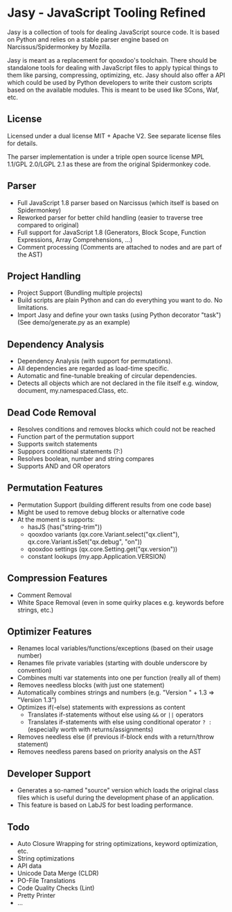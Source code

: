 Jasy - JavaScript Tooling Refined
=================================

Jasy is a collection of tools for dealing JavaScript source code. It is based on Python and relies on a stable parser engine based 
on Narcissus/Spidermonkey by Mozilla.

Jasy is meant as a replacement for qooxdoo's toolchain. There should be standalone tools for dealing with JavaScript files to apply typical
things to them like parsing, compressing, optimizing, etc. Jasy should also offer a API which could be used by Python developers to write
their custom scripts based on the available modules. This is meant to be used like SCons, Waf, etc.

License
-------

Licensed under a dual license MIT + Apache V2. See separate license files for details.

The parser implementation is under a triple open source license MPL 1.1/GPL 2.0/LGPL 2.1 as these are from the original Spidermonkey code.

Parser
------

- Full JavaScript 1.8 parser based on Narcissus (which itself is based on Spidermonkey)
- Reworked parser for better child handling (easier to traverse tree compared to original)
- Full support for JavaScript 1.8 (Generators, Block Scope, Function Expressions, Array Comprehensions, ...)
- Comment processing (Comments are attached to nodes and are part of the AST)

Project Handling
----------------

- Project Support (Bundling multiple projects)
- Build scripts are plain Python and can do everything you want to do. No limitations.
- Import Jasy and define your own tasks (using Python decorator "task") (See demo/generate.py as an example)

Dependency Analysis
-------------------

- Dependency Analysis (with support for permutations). 
- All dependencies are regarded as load-time specific.
- Automatic and fine-tunable breaking of circular dependencies.
- Detects all objects which are not declared in the file itself e.g. window, document, my.namespaced.Class, etc.

Dead Code Removal
-----------------

- Resolves conditions and removes blocks which could not be reached
- Function part of the permutation support
- Supports switch statements
- Supppors conditional statements (?:)
- Resolves boolean, number and string compares
- Supports AND and OR operators

Permutation Features
--------------------

- Permutation Support (building different results from one code base)
- Might be used to remove debug blocks or alternative code
- At the moment is supports:
  - hasJS (has("string-trim"))
  - qooxdoo variants (qx.core.Variant.select("qx.client"), qx.core.Variant.isSet("qx.debug", "on"))
  - qooxdoo settings (qx.core.Setting.get("qx.version"))
  - constant lookups (my.app.Application.VERSION)

Compression Features
--------------------

- Comment Removal
- White Space Removal (even in some quirky places e.g. keywords before strings, etc.)

Optimizer Features
------------------

- Renames local variables/functions/exceptions (based on their usage number)
- Renames file private variables (starting with double underscore by convention)
- Combines multi var statements into one per function (really all of them)
- Removes needless blocks (with just one statement)
- Automatically combines strings and numbers (e.g. "Version " + 1.3 => "Version 1.3")
- Optimizes if(-else) statements with expressions as content
  - Translates if-statements without else using `&&` or `||` operators
  - Translates if-statements with else using conditional operator `? :` (especially worth with returns/assignments)
- Removes needless else (if previous if-block ends with a return/throw statement)
- Removes needless parens based on priority analysis on the AST


Developer Support
-----------------

- Generates a so-named "source" version which loads the original class files which is useful during the development phase of an application.
- This feature is based on LabJS for best loading performance.






Todo
----

- Auto Closure Wrapping for string optimizations, keyword optimization, etc.
- String optimizations
- API data
- Unicode Data Merge (CLDR)
- PO-File Translations
- Code Quality Checks (Lint)
- Pretty Printer
- ...
